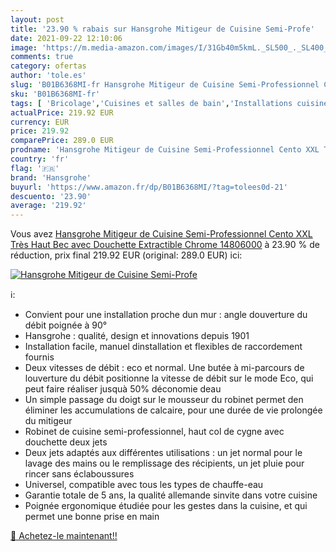 ```yaml
---
layout: post
title: '23.90 % rabais sur Hansgrohe Mitigeur de Cuisine Semi-Profe'
date: 2021-09-22 12:10:06
image: 'https://m.media-amazon.com/images/I/31Gb40m5kmL._SL500_._SL400_.jpg'
comments: true
category: ofertas
author: 'tole.es'
slug: 'B01B6368MI-fr Hansgrohe Mitigeur de Cuisine Semi-Professionnel Cento XXL...'
sku: 'B01B6368MI-fr'
tags: [ 'Bricolage','Cuisines et salles de bain','Installations cuisine','Robinets dévier de cuisine','Robinetterie de cuisine','hansgrohe', ]
actualPrice: 219.92 EUR
currency: EUR
price: 219.92
comparePrice: 289.0 EUR
prodname: 'Hansgrohe Mitigeur de Cuisine Semi-Professionnel Cento XXL Très Haut Bec avec Douchette Extractible Chrome 14806000'
country: 'fr'
flag: '🇫🇷'
brand: 'Hansgrohe'
buyurl: 'https://www.amazon.fr/dp/B01B6368MI/?tag=tolees0d-21'
descuento: '23.90'
average: '219.92'
---
```


Vous avez [Hansgrohe Mitigeur de Cuisine Semi-Professionnel Cento XXL Très Haut Bec avec Douchette Extractible Chrome 14806000](https://www.amazon.fr/dp/B01B6368MI/?tag=tolees0d-21)  à  23.90 % de réduction, prix final  219.92 EUR (original: 289.0 EUR) ici:

[![Hansgrohe Mitigeur de Cuisine Semi-Profe](https://m.media-amazon.com/images/I/31Gb40m5kmL._SL500_._SL400_.jpg)](https://www.amazon.fr/dp/B01B6368MI/?tag=tolees0d-21)

ℹ️:

- Convient pour une installation proche dun mur : angle douverture du débit poignée à 90°
- Hansgrohe : qualité, design et innovations depuis 1901
- Installation facile, manuel dinstallation et flexibles de raccordement fournis
- Deux vitesses de débit : eco et normal. Une butée à mi-parcours de louverture du débit positionne la vitesse de débit sur le mode Eco, qui peut faire réaliser jusquà 50% déconomie deau
- Un simple passage du doigt sur le mousseur du robinet permet den éliminer les accumulations de calcaire, pour une durée de vie prolongée du mitigeur
- Robinet de cuisine semi-professionnel, haut col de cygne avec douchette deux jets
- Deux jets adaptés aux différentes utilisations : un jet normal pour le lavage des mains ou le remplissage des récipients, un jet pluie pour rincer sans éclaboussures
- Universel, compatible avec tous les types de chauffe-eau
- Garantie totale de 5 ans, la qualité allemande sinvite dans votre cuisine
- Poignée ergonomique étudiée pour les gestes dans la cuisine, et qui permet une bonne prise en main

[🛒 Achetez-le maintenant!!](https://www.amazon.fr/dp/B01B6368MI/?tag=tolees0d-21)
